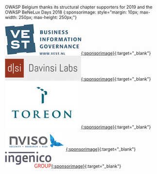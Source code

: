 OWASP Belgium thanks its structural chapter supporters for 2019 and the OWASP BeNeLux Days 2018
{:sponsorimage: style="margin: 10px; max-width: 250px; max-height: 250px;"}

[![Vest](assets/images/sponsors/vest.jpg){:sponsorimage}](http://www.vest.nl/){:target="_blank"}
[![Davisnsi Labs](assets/images/sponsors/davinsi-labs.png){:sponsorimage}](https://www.davinsilabs.com/){:target="_blank"}
[![Toreon](assets/images/sponsors/toreon.jpg){:sponsorimage}](https://www.toreon.com/){:target="_blank"}
[![NVISO](assets/images/sponsors/nviso.png){:sponsorimage}](http://www.nviso.be/){:target="_blank"}
[![ingenico group](assets/images/sponsors/ingenico-group.png){:sponsorimage}](https://ingenico.be/){:target="_blank"}